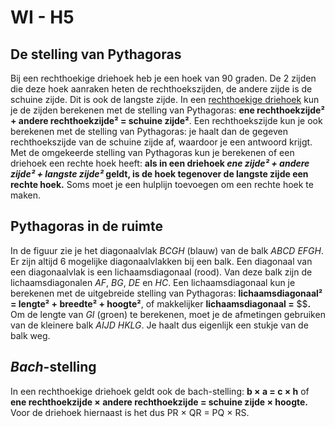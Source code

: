 # WI - H5

## De stelling van Pythagoras

Bij een rechthoekige driehoek heb je een hoek van 90 graden. De 2 zijden die deze hoek aanraken heten de rechthoekszijden, de andere zijde is de schuine zijde. Dit is ook de langste zijde. In een <u>rechthoekige driehoek</u> kun je de zijden berekenen met de stelling van Pythagoras: **ene rechthoekzijde² + andere rechthoekzijde² = schuine zijde²**. Een rechthoekszijde kun je ook berekenen met de stelling van Pythagoras: je haalt dan de gegeven rechthoekszijde van de schuine zijde af, waardoor je een antwoord krijgt. Met de omgekeerde stelling van Pythagoras kun je berekenen of een driehoek een rechte hoek heeft: **als in een driehoek *ene zijde² + andere zijde² + langste zijde²* geldt, is de hoek tegenover de langste zijde een rechte hoek.** Soms moet je een hulplijn toevoegen om een rechte hoek te maken.

## Pythagoras in de ruimte

In de figuur zie je het diagonaalvlak *BCGH* (blauw) van de balk *ABCD EFGH*. Er zijn altijd 6 mogelijke diagonaalvlakken bij een balk. Een diagonaal van een diagonaalvlak is een lichaamsdiagonaal (rood). Van deze balk zijn de lichaamsdiagonalen *AF*, *BG*, *DE* en *HC*. Een lichaamsdiagonaal kun je berekenen met de uitgebreide stelling van Pythagoras: **lichaamsdiagonaal² = lengte² + breedte² + hoogte²**, of makkelijker **lichaamsdiagonaal =** $$**.** Om de lengte van *GI* (groen) te berekenen, moet je de afmetingen gebruiken van de kleinere balk *AIJD HKLG*. Je haalt dus eigenlijk een stukje van de balk weg.

## *Bach*-stelling

In een rechthoekige driehoek geldt ook de bach-stelling: **b × a = c × h** of **ene rechthoekzijde × andere rechthoekzijde = schuine zijde × hoogte.** Voor de driehoek hiernaast is het dus PR × QR = PQ × RS.
